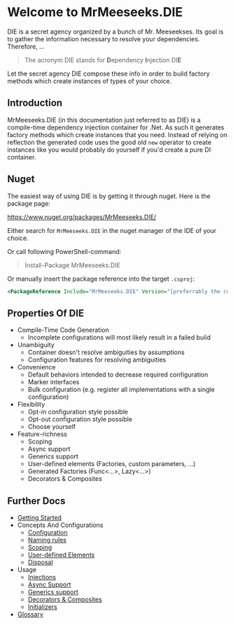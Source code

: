 # Welcome to MrMeeseeks.DIE

DIE is a secret agency organized by a bunch of Mr. Meeseekses. Its goal is to gather the information necessary to resolve your dependencies. Therefore, …

> The acronym DIE stands for **D**ependency **I**njection DI**E**

Let the secret agency DIE compose these info in order to build factory methods which create instances of types of your choice.

## Introduction

MrMeeseeks.DIE (in this documentation just referred to as DIE) is a compile-time dependency injection container for .Net. As such it generates factory methods which create instances that you need. Instead of relying on reflection the generated code uses the good old `new` operator to create instances like you would probably do yourself if you'd create a pure DI container.

## Nuget

The easiest way of using DIE is by getting it through nuget. Here is the package page:

https://www.nuget.org/packages/MrMeeseeks.DIE/

Either search for `MrMeeseeks.DIE` in the nuget manager of the IDE of your choice.

Or call following PowerShell-command:

> Install-Package MrMeeseeks.DIE

Or manually insert the package reference into the target `.csproj`:

```xml
<PackageReference Include="MrMeeseeks.DIE" Version="[preferrably the current version]" />
```

## Properties Of DIE

- Compile-Time Code Generation 
    - Incomplete configurations will most likely result in a failed build
- Unambiguity
    - Container doesn't resolve ambiguities by assumptions
    - Configuration features for resolving ambiguities
- Convenience
    - Default behaviors intended to decrease required configuration
    - Marker interfaces
    - Bulk configuration (e.g. register all implementations with a single configuration)
- Flexibility
    - Opt-in configuration style possible
    - Opt-out configuration style possible
    - Choose yourself
- Feature-richness
    - Scoping
    - Async support
    - Generics support
    - User-defined elements (Factories, custom parameters, …)
    - Generated Factories (Func<…>, Lazy<…>)
    - Decorators & Composites

## Further Docs

- [Getting Started](getting-started.md)
- Concepts And Configurations
    - [Configuration](configuration.md)
    - [Naming rules](naming-rules.md)
    - [Scoping](scoping.md)
    - [User-defined Elements](user-defined-elements.md)
    - [Disposal](disposal.md)
- Usage
    - [Injections](injections.md)
    - [Async Support](async-support.md)
    - [Generics support](generics-support.md)
    - [Decorators & Composites](decorators-composites.md)
    - [Initializers](initializers.md)
- [Glossary](glossary.md)